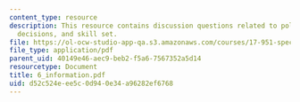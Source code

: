 ```yaml
---
content_type: resource
description: This resource contains discussion questions related to political information,
  decisions, and skill set.
file: https://ol-ocw-studio-app-qa.s3.amazonaws.com/courses/17-951-special-graduate-topic-in-political-science-political-behavior-fall-2005/d52c524eee5c0d940e34a96282ef6768_6_information.pdf
file_type: application/pdf
parent_uid: 40149e46-aec9-beb2-f5a6-7567352a5d14
resourcetype: Document
title: 6_information.pdf
uid: d52c524e-ee5c-0d94-0e34-a96282ef6768
---
```

